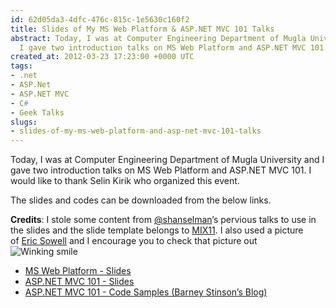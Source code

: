 ```yaml
---
id: 62d05da3-4dfc-476c-815c-1e5630c160f2
title: Slides of My MS Web Platform & ASP.NET MVC 101 Talks
abstract: Today, I was at Computer Engineering Department of Mugla University and
  I gave two introduction talks on MS Web Platform and ASP.NET MVC 101.
created_at: 2012-03-23 17:23:00 +0000 UTC
tags:
- .net
- ASP.Net
- ASP.NET MVC
- C#
- Geek Talks
slugs:
- slides-of-my-ms-web-platform-and-asp-net-mvc-101-talks
---
```


<p>Today, I was at Computer Engineering Department of Mugla University and I gave two introduction talks on MS Web Platform and ASP.NET MVC 101. I would like to thank Selin Kirik who organized this event.</p>
<p>The slides and codes can be downloaded from the below links.</p>
<p><strong>Credits</strong>: I stole some content from <a title="http://twitter.com/shanselman" href="http://twitter.com/shanselman" target="_blank">@shanselman</a>&rsquo;s pervious talks to use in the slides and the slide template belongs to <a title="http://channel9.msdn.com/Events/MIX/MIX11" href="http://channel9.msdn.com/Events/MIX/MIX11" target="_blank">MIX11</a>. I also used a picture of&nbsp;<a href="http://ericsowell.com/" title="http://ericsowell.com/" target="_blank">Eric Sowell</a>&nbsp;and&nbsp;I encourage you to check that picture out <img style="border-style: none;" class="wlEmoticon wlEmoticon-winkingsmile" alt="Winking smile" src="https://www.tugberkugurlu.com/Content/Images/UploadedByAuthors/wlw/0bccde61c0fc_F283/wlEmoticon-winkingsmile.png" /></p>
<ul>
<li><a title="http://dl.dropbox.com/u/20568014/Permenent/mugla1203/2012032401%2C%20Microsoft%20Web%20Platform.pptx" href="http://dl.dropbox.com/u/20568014/Permenent/mugla1203/2012032401%2C%20Microsoft%20Web%20Platform.pptx" target="_blank">MS Web Platform - Slides</a> </li>
<li><a title="http://dl.dropbox.com/u/20568014/Permenent/mugla1203/2012032402%2C%20ASP.NET%20MVC%20101.pptx" href="http://dl.dropbox.com/u/20568014/Permenent/mugla1203/2012032402%2C%20ASP.NET%20MVC%20101.pptx" target="_blank">ASP.NET MVC 101 - Slides</a> </li>
<li><a title="http://dl.dropbox.com/u/20568014/Permenent/mugla1203/MvcBlog.zip" href="http://dl.dropbox.com/u/20568014/Permenent/mugla1203/MvcBlog.zip" target="_blank">ASP.NET MVC 101 - Code Samples (Barney Stinson&rsquo;s Blog)</a></li>
</ul>